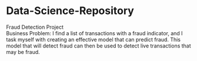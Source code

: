 # Data-Science-Repository

Fraud Detection Project<br/>
Business Problem: I find a list of transactions with a fraud indicator, and I task myself with creating an effective model that can predict fraud. This model that will detect fraud can then be used to detect live transactions that may be fraud.
